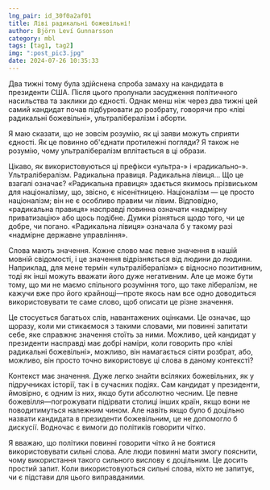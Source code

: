 ```yaml
---
lng_pair: id_30f0a2af01
title: Ліві радикальні божевільні!
author: Björn Leví Gunnarsson
category: mbl
tags: [tag1, tag2]
img: ":post_pic3.jpg"
date: 2024-07-26 10:35:33
---
```

Два тижні тому була здійснена спроба замаху на кандидата в президенти США. Після цього пролунали засудження політичного насильства та заклики до єдності. Однак менш ніж через два тижні цей самий кандидат почав підбурювати до розбрату, говорячи про «ліві радикальні божевільні», ультралібералізм і аборти.

Я маю сказати, що не зовсім розумію, як ці заяви можуть сприяти єдності. Як це повинно об'єднати протилежні погляди? Я також не розумію, чому ультралібералізм вплітається в ці образи.

Цікаво, як використовуються ці префікси «ультра-» і «радикально-». Ультралібералізм. Радикальна правиця. Радикальна лівиця... Що це взагалі означає? «Радикальна правиця» здається якимось прізвиськом для націоналізму, що, звісно, є нісенітницею. Націоналізм — це просто націоналізм; він не є особливо правим чи лівим. Відповідно, «радикальна правиця» насправді повинна означати «надмірну приватизацію» або щось подібне. Думки різняться щодо того, чи це добре, чи погано. «Радикальна лівиця» означала б у такому разі «надмірне державне управління».

Слова мають значення. Кожне слово має певне значення в нашій мовній свідомості, і це значення відрізняється від людини до людини. Наприклад, для мене термін «ультралібералізм» є відносно позитивним, тоді як інші можуть вважати його дуже негативним. Але це може бути тому, що ми не маємо спільного розуміння того, що таке лібералізм, не кажучи вже про його крайнощі—проте якось нам все одно доводиться використовувати те саме слово, щоб описати це різне значення.

Це стосується багатьох слів, навантажених оцінками. Це означає, що щоразу, коли ми стикаємося з такими словами, ми повинні запитати себе, яке справжнє значення стоїть за ними. Можливо, цей кандидат у президенти насправді має добрі наміри, коли говорить про «ліві радикальні божевільні», можливо, він намагається сіяти розбрат, або, можливо, він просто точно використовує ці слова в даному контексті?

Контекст має значення. Дуже легко знайти всіляких божевільних, як у підручниках історії, так і в сучасних подіях. Сам кандидат у президенти, ймовірно, є одним із них, якщо бути абсолютно чесним. Це певне божевілля—погрожувати підірвати столиці інших країн, якщо вони не поводитимуться належним чином. Але навіть якщо було б доцільно назвати кандидата в президенти божевільним, це не допомогло б дискусії. Водночас є вимоги до політиків говорити чітко.

Я вважаю, що політики повинні говорити чітко й не боятися використовувати сильні слова. Але люди повинні мати змогу пояснити, чому використання такого сильного вислову є доцільним. Це досить простий запит. Коли використовуються сильні слова, ніхто не запитує, чи є підстави для цього виправданими.